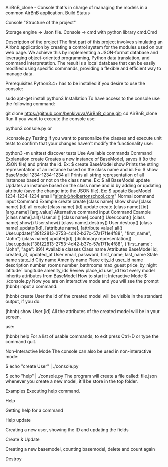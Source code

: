 AirBnB_clone - Console that's in charge of managing the models in a common AirBnB application.
Build Status

Console "Structure of the project"

Storage engine -> Json file. Console -> cmd with python library cmd.Cmd

Description of the project
The first part of this project involves simulating an Airbnb application by creating a control system for the modules used on our web page. We achieve this by implementing a JSON-format database and leveraging object-oriented programming, Python data translation, and command interpretation. The result is a local database that can be easily modified using specific commands, providing a flexible and efficient way to manage data.

Prerequisites
Python3.4+ has to be installed if you desire to use the console:

sudo apt-get install python3
Installation
To have access to the console use the following command:

git clone https://github.com/benkivuva/AirBnB_clone.git; cd AirBnB_clone
Run
If you want to execute the console use:

python3 console.py
or

./console.py
Testing
If you want to personalize the classes and execute unit tests to confirm that your changes haven't modify the functionality use:

python3 -m unittest discover tests
Use
Available commands
Command	Explanation
create	Creates a new instance of BaseModel, saves it (to the JSON file) and prints the id. Ex: $ create BaseModel
show	Prints the string representation of an instance based on the class name and id. Ex: $ show BaseModel 1234-1234-1234
all	Prints all string representation of all instances based or not on the class name. Ex: $ all BaseModel
update	Updates an instance based on the class name and id by adding or updating attribute (save the change into the JSON file). Ex: $ update BaseModel 1234-1234-1234 email "aibnb@holbertonschool.com"
Normal command input
Command	Example
create	create [class name]
show	show [class name] [id]
all	create [class name] [id]
update	create [class name] [id] [arg_name] [arg_value]
Alternative command input
Command	Example
[class name].all()	User.all()
[class name].count()	User.count()
[class name].show()	User.show()
[class name].destroy()	User.destroy()
[class name].update([id], [attribute name], [attribute value].all()	User.update("38f22813-2753-4d42-b37c-57a17f1e4f88", "first_name", "John")
(class name).update([id], [dictionary representation])	User.update("38f22813-2753-4d42-b37c-57a17f1e4f88", {'first_name': "John", "age": 89})
Available classes
Class name	Attributes
BaseModel	id, created_at, updated_at
User	email, password, first_name, last_name
State	name state_id
City	name
Amenity	name
Place	city_id user_id name description number_rooms number_bathrooms max_guest price_by_night latitude``longitude amenity_ids
Review	place_id user_id text
every model inherits attributes from BaseModel
How to start it
Interactive Mode
$ ./console.py
Now you are on interactive mode and you will see the prompt (hbnb) input a command:

(hbnb) create User
the id of the created model will be visible in the standard output, if you do:

(hbnb) show User [id]
All the attributes of the created model will be in your screen.

use:

(hbnb) help
For a list of usable commands, to exit press Ctrl+D or type the command quit.

Non-Interactive Mode
The console can also be used in non-interactive mode:

$ echo "create User" | ./console.py

$ echo "help" | ./console.py
The program will create a file called: file.json whenever you create a new model, it'll be store in the top folder.

Examples
Executing help command.

Help

Getting help for a command

Help update

Creating a new user, showing the ID and updating the fields

Create & Update

Creating a new basemodel, counting basemodel, delete and count again

Destroy
